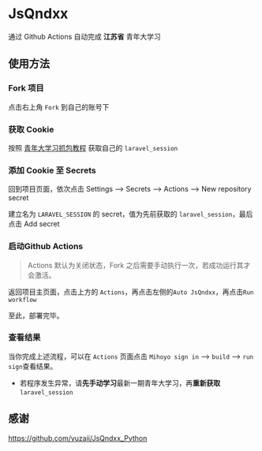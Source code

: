 # JsQndxx

通过 Github Actions 自动完成 **江苏省** 青年大学习



## 使用方法

### Fork 项目

点击右上角 `Fork` 到自己的账号下

### 获取 Cookie

按照 [青年大学习抓包教程](https://yuzai.xyz/archives/c59a0c1a.html) 获取自己的 `laravel_session`

### 添加 Cookie 至 Secrets

回到项目页面，依次点击 Settings --> Secrets --> Actions --> New repository secret

建立名为 `LARAVEL_SESSION` 的 secret，值为先前获取的 `laravel_session`，最后点击 Add secret

### 启动Github Actions

> Actions 默认为关闭状态，Fork 之后需要手动执行一次，若成功运行其才会激活。

返回项目主页面，点击上方的 `Actions`，再点击左侧的`Auto JsQndxx`，再点击`Run workflow`

至此，部署完毕。

### 查看结果

当你完成上述流程，可以在 `Actions` 页面点击 `Mihoyo sign in` --> `build` --> `run sign`查看结果。

- 若程序发生异常，请**先手动学习**最新一期青年大学习，再**重新获取** `laravel_session`



## 感谢

https://github.com/yuzaii/JsQndxx_Python

